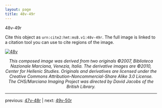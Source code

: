 ```yaml
---
layout: page
title: 48v-49r
---
```


48v-49r

Cite this object as `urn:cite2:hmt:msB.v1:48v-49r`. The full image is linked to a citation tool you can use to cite regions of the image.

[![48v](http://www.homermultitext.org/iipsrv?IIIF=/project/homer/pyramidal/deepzoom/hmt/vbbifolio/v1/vb_48v_49r.tif/full/800,/0/default.jpg)](http://www.homermultitext.org/ict2/?urn=urn:cite2:hmt:vbbifolio.v1:vb_48v_49r) 

<p style="text-align: center; font-style: italic;">This composed image was derived from two originals ©2007, Biblioteca Nazionale Marciana, Venezia, Italia. The derivative images are ©2010, Center for Hellenic Studies. Originals and derivatives are licensed under the Creative Commons Attribution-Noncommercial-Share Alike 3.0 License. The CHS/Marciana Imaging Project was directed by David Jacobs of the British Library.</p>

---

previous: [47v-48r](../47v-48r/) | next: [49v-50r](../49v-50r/)